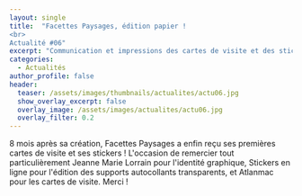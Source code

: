 ```yaml
---
layout: single
title:  "Facettes Paysages, édition papier !
<br>
Actualité #06"
excerpt: "Communication et impressions des cartes de visite et des stickers Facettes Paysages !"
categories:
  - Actualités
author_profile: false
header:
  teaser: /assets/images/thumbnails/actualites/actu06.jpg
  show_overlay_excerpt: false
  overlay_image: /assets/images/actualites/actu06.jpg
  overlay_filter: 0.2
---
```


8 mois après sa création, Facettes Paysages a enfin reçu ses premières cartes de visite et ses stickers ! L'occasion de remercier tout particulièrement Jeanne Marie Lorrain pour l'identité graphique, Stickers en ligne pour l'édition des supports autocollants transparents, et Atlanmac pour les cartes de visite. Merci !